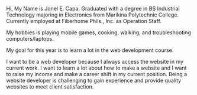 Hi, My Name is Jonel E. Capa. Graduated with a degree in BS Industrial Technology majoring in Electronics from Marikina Polytechnic College. Currently employed at Fiberhome Phils., Inc. as Operation Staff.

My hobbies is playing mobile games, cooking, walking, and troubleshooting computers/laptops.

My goal for this year is to learn a lot in the web development course.

I want to be a web developer because I always access the website in my current work. I want to learn a lot about how to make a website and I want to raise my income and make a career shift in my current position. Being a website developer is challenging to gain experience and provide quality websites to meet client satisfaction.